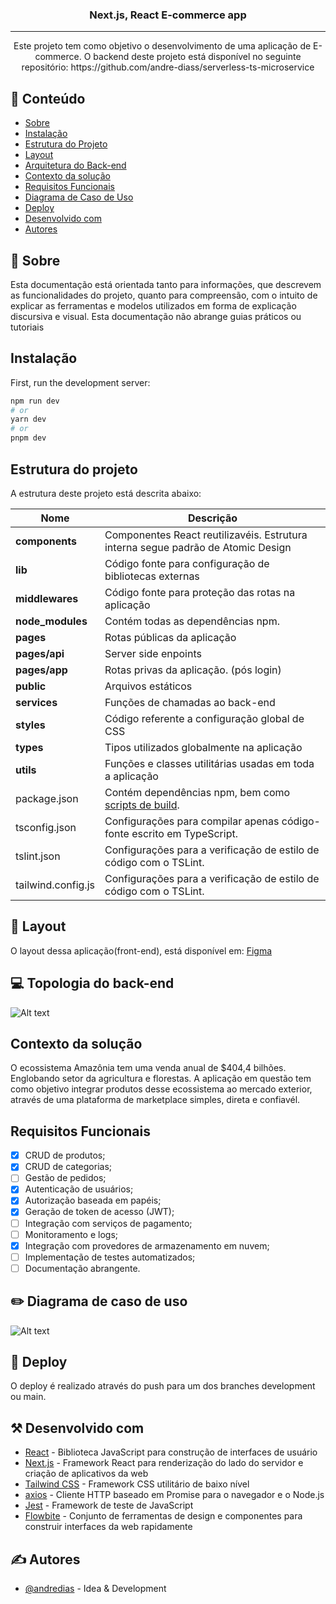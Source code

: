 
<h3 align="center">Next.js, React E-commerce app</h3>
 
 ---
 
 <p align="center"> 
 Este projeto tem como objetivo o desenvolvimento de uma aplicação de E-commerce. O backend deste projeto está disponível no seguinte repositório:
 https://github.com/andre-diass/serverless-ts-microservice
 </p>
 
 ## 📝 Conteúdo <a name = "content"></a>
 - [Sobre](#about)
 - [Instalação](#getting_started)
 - [Estrutura do Projeto](#project_structure)
 - [Layout](#layout)
 - [Arquitetura do Back-end](#system_architecture)
 - [Contexto da solução](#solution_context)
 - [Requisitos Funcionais](#functionalities)
 - [Diagrama de Caso de Uso](#use_case_diagram)
 - [Deploy](#deployment)
 - [Desenvolvido com](#built_using)
 - [Autores](#authors)
 
 
 ## 📕 Sobre <a name = "about"></a>
 Esta documentação está orientada tanto para informações, que descrevem as funcionalidades do projeto, quanto para compreensão, 
 com o intuito de explicar as ferramentas e modelos utilizados em forma de explicação discursiva e visual. Esta documentação não abrange guias práticos ou tutoriais
 
 ## Instalação <a name = "getting_started"></a>
 
 First, run the development server:
 
 ```bash
 npm run dev
 # or
 yarn dev
 # or
 pnpm dev
 ```
 
 ## Estrutura do projeto <a name = "project_structure"></a>
 A estrutura deste projeto está descrita abaixo:
 
 | Nome                  | Descrição                                                                                       |
 | --------------------- | ----------------------------------------------------------------------------------------------- |
 | **components**        | Componentes React reutilizavéis. Estrutura interna segue padrão de Atomic Design                |
 | **lib**               | Código fonte para configuração de bibliotecas externas                                          |
 | **middlewares**       | Código fonte para proteção das rotas na aplicação                                               |
 | **node_modules**      | Contém todas as dependências npm.                                                               |
 | **pages**             | Rotas públicas da aplicação                                                                     |
 | **pages/api**         | Server side enpoints                                                                            |
 | **pages/app**         | Rotas privas da aplicação. (pós login)                                                          |
 | **public**            | Arquivos estáticos                                                                              |
 | **services**          | Funções de chamadas ao back-end                                                                 |
 | **styles**            | Código referente a configuração global de CSS                                                   |
 | **types**             | Tipos utilizados globalmente na aplicação                                                       |
 | **utils**             | Funções e classes utilitárias usadas em toda a aplicação                                        |
 | package.json          | Contém dependências npm, bem como [scripts de build](#o-que-fazer-se-uma-biblioteca-nao-estiver-no-definitelytyped). |
 | tsconfig.json         | Configurações para compilar apenas código-fonte escrito em TypeScript.                          |
 | tslint.json           | Configurações para a verificação de estilo de código com o TSLint.                              |
 | tailwind.config.js    | Configurações para a verificação de estilo de código com o TSLint.                              |
 
 ## 🎨 Layout <a name = "layout"></a>
 O layout dessa aplicação(front-end), está disponível em: <a href="https://www.figma.com/file/hrq37duWZOq54gsReKoIfN/Store-admin?type=design&node-id=0%3A1&mode=design&t=m98hujQXfZUr1MsG-1">Figma</a>
 
 ## 💻 Topologia do back-end <a name = "system_architecture"></a>
 ![Alt text](https://upload-png-4567.s3.us-west-1.amazonaws.com/Cloud+Formation+(8).jpg)
 
 ## Contexto da solução <a name = "solution_context"></a>
 O ecossistema Amazônia tem uma venda anual de $404,4 bilhões. Englobando setor da agricultura e florestas. A aplicação em questão tem como objetivo integrar produtos desse ecossistema ao mercado exterior, através de uma plataforma de marketplace simples, direta e confiavél.
 
 ## Requisitos Funcionais <a name = "functionalities"></a>
 
 - [x] CRUD de produtos;
 - [x] CRUD de categorias;
 - [ ] Gestão de pedidos;
 - [x] Autenticação de usuários;
 - [x] Autorização baseada em papéis;
 - [x] Geração de token de acesso (JWT);
 - [ ] Integração com serviços de pagamento;
 - [ ] Monitoramento e logs;
 - [x] Integração com provedores de armazenamento em nuvem;
 - [ ] Implementação de testes automatizados;
 - [ ] Documentação abrangente.
 
 ## ✏️ Diagrama de caso de uso <a name = "use_case_diagram"></a>
 <img src="https://upload-png-4567.s3.us-west-1.amazonaws.com/Use+case+diagram+(1).jpg" alt="Alt text">
 
 ## 🚀 Deploy <a name = "deployment"></a>
 O deploy é realizado através do push para um dos branches development ou main.
 
 ## ⚒️ Desenvolvido com <a name = "built_using"></a>
 - [React](https://reactjs.org/) - Biblioteca JavaScript para construção de interfaces de usuário
 - [Next.js](https://nextjs.org/) - Framework React para renderização do lado do servidor e criação de aplicativos da web
 - [Tailwind CSS](https://tailwindcss.com/) - Framework CSS utilitário de baixo nível
 - [axios](https://github.com/axios/axios) - Cliente HTTP baseado em Promise para o navegador e o Node.js
 - [Jest](https://jestjs.io/) - Framework de teste de JavaScript
 - [Flowbite](https://flowbite.com/) - Conjunto de ferramentas de design e componentes para construir interfaces da web rapidamente
 
 
 ## ✍️ Autores <a name = "authors"></a>
 - [@andredias](https://github.com/andre-diass) - Idea & Development
